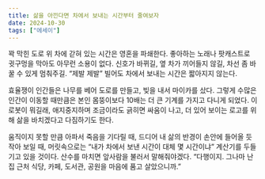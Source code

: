 ```yaml
---
title: 삶을 아낀다면 차에서 보내는 시간부터 줄여보자
date: 2024-10-30
tags: ["에세이"]
---
```


꽉 막힌 도로 위 차에 갇혀 있는 시간은 영혼을 파쇄한다. 좋아하는 노래나 팟캐스트로 귓구멍을 막아도 아무런 소용이 없다. 신호가 바뀌길, 옆 차가 끼어들지 않길, 차선 좀 바꿀 수 있게 멈춰주길. “제발 제발” 빌어도 차에서 보내는 시간은 짧아지지 않는다.

효율쟁이 인간들은 나무를 베어 도로를 만들고, 빚을 내서 마이카를 샀다. 그렇게 수많은 인간이 이동할 때만큼은 본인 몸뚱이보다 10배는 더 큰 기계를 가지고 다니게 되었다. 이 로봇이 뭐길래, 애지중지하며 조금이라도 긁히면 싸움이 나고, 더 있어 보이는 로고를 위해 삶을 바치겠다고 다짐하기도 한다.

움직이지 못할 만큼 아파서 죽음을 기다릴 때, 드디어 내 삶의 반경이 손안에 들어올 듯 작아 보일 때, 머릿속으로는 “내가 차에서 보낸 시간이 대체 몇 시간이냐” 계산기를 두들기고 있을 것이다. 산수를 마치면 앞사람을 불러서 말해줘야겠다. “다행이지. 그나마 난 집 근처 식당, 카페, 도서관, 공원을 마음에 품고 살았으니까.”